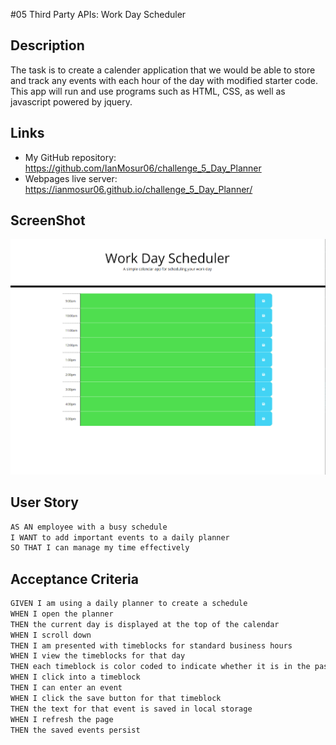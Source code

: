 #05 Third Party APIs: Work Day Scheduler

## Description
The task is to create a calender application that we would be able to store and track any events with each hour of the day with modified starter code. This app will run and use programs such as HTML, CSS, as well as javascript powered by jquery.

## Links
- My GitHub repository: https://github.com/IanMosur06/challenge_5_Day_Planner
- Webpages live server: https://ianmosur06.github.io/challenge_5_Day_Planner/

## ScreenShot
![Work day planner](./Assets/images/Screenshot.PNG)

## User Story

```md
AS AN employee with a busy schedule
I WANT to add important events to a daily planner
SO THAT I can manage my time effectively
```

## Acceptance Criteria

```md
GIVEN I am using a daily planner to create a schedule
WHEN I open the planner
THEN the current day is displayed at the top of the calendar
WHEN I scroll down
THEN I am presented with timeblocks for standard business hours
WHEN I view the timeblocks for that day
THEN each timeblock is color coded to indicate whether it is in the past, present, or future
WHEN I click into a timeblock
THEN I can enter an event
WHEN I click the save button for that timeblock
THEN the text for that event is saved in local storage
WHEN I refresh the page
THEN the saved events persist
```
